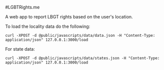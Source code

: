 #LGBTRights.me

A web app to report LBGT rights based on the user's location.

To load the locality data do the following:

    curl -XPOST -d @public/javascripts/data/data.json -H "Content-Type: application/json" 127.0.0.1:3000/load

For state data:

    curl -XPOST -d @public/javascripts/data/states.json -H "Content-Type: application/json" 127.0.0.1:3000/load
